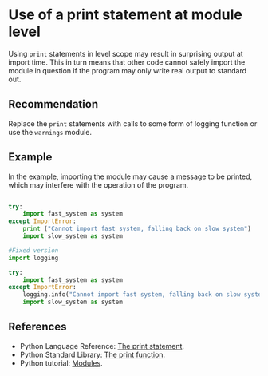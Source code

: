 # Use of a print statement at module level
Using `print` statements in level scope may result in surprising output at import time. This in turn means that other code cannot safely import the module in question if the program may only write real output to standard out.


## Recommendation
Replace the `print` statements with calls to some form of logging function or use the `warnings` module.


## Example
In the example, importing the module may cause a message to be printed, which may interfere with the operation of the program.


```python

try:
    import fast_system as system
except ImportError:
    print ("Cannot import fast system, falling back on slow system")
    import slow_system as system

#Fixed version
import logging

try:
    import fast_system as system
except ImportError:
    logging.info("Cannot import fast system, falling back on slow system")
    import slow_system as system

```

## References
* Python Language Reference: [The print statement](http://docs.python.org/2/reference/simple_stmts.html#the-print-statement).
* Python Standard Library: [The print function](http://docs.python.org/3/library/functions.html#print).
* Python tutorial: [Modules](http://docs.python.org/2/tutorial/modules.html).
